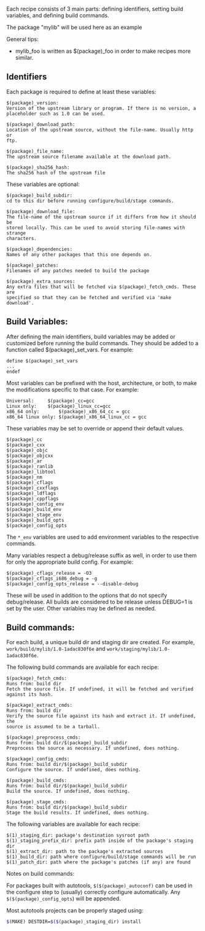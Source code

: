 Each recipe consists of 3 main parts: defining identifiers, setting build
variables, and defining build commands.

The package "mylib" will be used here as an example

General tips:
- mylib_foo is written as $(package)_foo in order to make recipes more similar.

## Identifiers
Each package is required to define at least these variables:

```
$(package)_version:
Version of the upstream library or program. If there is no version, a
placeholder such as 1.0 can be used.

$(package)_download_path:
Location of the upstream source, without the file-name. Usually http or
ftp.

$(package)_file_name:
The upstream source filename available at the download path.

$(package)_sha256_hash:
The sha256 hash of the upstream file
```

These variables are optional:

```
$(package)_build_subdir:
cd to this dir before running configure/build/stage commands.

$(package)_download_file:
The file-name of the upstream source if it differs from how it should be
stored locally. This can be used to avoid storing file-names with strange
characters.

$(package)_dependencies:
Names of any other packages that this one depends on.

$(package)_patches:
Filenames of any patches needed to build the package

$(package)_extra_sources:
Any extra files that will be fetched via $(package)_fetch_cmds. These are
specified so that they can be fetched and verified via 'make download'.
```


## Build Variables:
After defining the main identifiers, build variables may be added or customized
before running the build commands. They should be added to a function called
$(package)_set_vars. For example:

```
define $(package)_set_vars
...
endef
```

Most variables can be prefixed with the host, architecture, or both, to make
the modifications specific to that case. For example:

```
Universal:     $(package)_cc=gcc
Linux only:    $(package)_linux_cc=gcc
x86_64 only:       $(package)_x86_64_cc = gcc
x86_64 linux only: $(package)_x86_64_linux_cc = gcc
```

These variables may be set to override or append their default values.

```
$(package)_cc
$(package)_cxx
$(package)_objc
$(package)_objcxx
$(package)_ar
$(package)_ranlib
$(package)_libtool
$(package)_nm
$(package)_cflags
$(package)_cxxflags
$(package)_ldflags
$(package)_cppflags
$(package)_config_env
$(package)_build_env
$(package)_stage_env
$(package)_build_opts
$(package)_config_opts
```

The `*_env` variables are used to add environment variables to the respective
commands.

Many variables respect a debug/release suffix as well, in order to use them for
only the appropriate build config. For example:

```
$(package)_cflags_release = -O3
$(package)_cflags_i686_debug = -g
$(package)_config_opts_release = --disable-debug
```

These will be used in addition to the options that do not specify
debug/release. All builds are considered to be release unless DEBUG=1 is set by
the user. Other variables may be defined as needed.

## Build commands:

For each build, a unique build dir and staging dir are created. For example,
`work/build/mylib/1.0-1adac830f6e` and `work/staging/mylib/1.0-1adac830f6e`.

The following build commands are available for each recipe:

```
$(package)_fetch_cmds:
Runs from: build dir
Fetch the source file. If undefined, it will be fetched and verified
against its hash.

$(package)_extract_cmds:
Runs from: build dir
Verify the source file against its hash and extract it. If undefined, the
source is assumed to be a tarball.

$(package)_preprocess_cmds:
Runs from: build dir/$(package)_build_subdir
Preprocess the source as necessary. If undefined, does nothing.

$(package)_config_cmds:
Runs from: build dir/$(package)_build_subdir
Configure the source. If undefined, does nothing.

$(package)_build_cmds:
Runs from: build dir/$(package)_build_subdir
Build the source. If undefined, does nothing.

$(package)_stage_cmds:
Runs from: build dir/$(package)_build_subdir
Stage the build results. If undefined, does nothing.
```

The following variables are available for each recipe:

```
$(1)_staging_dir: package's destination sysroot path
$(1)_staging_prefix_dir: prefix path inside of the package's staging dir
$(1)_extract_dir: path to the package's extracted sources
$(1)_build_dir: path where configure/build/stage commands will be run
$(1)_patch_dir: path where the package's patches (if any) are found
```

Notes on build commands:

For packages built with autotools, `$($(package)_autoconf)` can be used in the
configure step to (usually) correctly configure automatically. Any
`$($(package)_config_opts`) will be appended.

Most autotools projects can be properly staged using:

```bash
$(MAKE) DESTDIR=$($(package)_staging_dir) install
```
